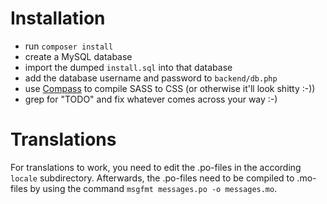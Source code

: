 # Installation #

* run `composer install`
* create a MySQL database 
* import the dumped `install.sql` into that database
* add the database username and password to `backend/db.php`
* use [Compass](http://compass-style.org/) to compile SASS to CSS (or otherwise it'll look shitty :-))
* grep for "TODO" and fix whatever comes across your way :-)


# Translations #

For translations to work, you need to edit the .po-files in the according `locale` subdirectory. Afterwards, the .po-files need to be compiled to .mo-files by using the command `msgfmt messages.po -o messages.mo`.
